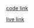 [code link ](https://github.com/Learn-with-Sumit/batch-2-assignment-4-product-list-kayes360)


[live link ](https://batch-2-assignment-4-product-list-kayes360.vercel.app/)